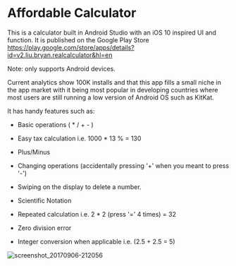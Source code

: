 # Affordable Calculator

This is a calculator built in Android Studio with an iOS 10 inspired UI and function.
It is published on the Google Play Store https://play.google.com/store/apps/details?id=v2.liu.bryan.realcalculator&hl=en 

Note: only supports Android devices. 

Current analytics show 100K installs and that this app fills a small niche in the app market with it being most popular in developing countries where most users are still running a low version of Android OS such as KitKat. 

It has handy features such as:

- Basic operations ( * / + - ) 

- Easy tax calculation i.e. 1000 * 13 % = 130 

- Plus/Minus 

- Changing operations (accidentally pressing '+' when you meant to press '-')  

- Swiping on the display to delete a number. 

- Scientific Notation 

- Repeated calculation i.e. 2 * 2 (press '=' 4 times) = 32

- Zero division error 

- Integer conversion when applicable i.e. (2.5 + 2.5 = 5) 

![screenshot_20170906-212056](https://user-images.githubusercontent.com/32988302/34926977-0905c6d0-f981-11e7-8114-d54e220a6682.png)
